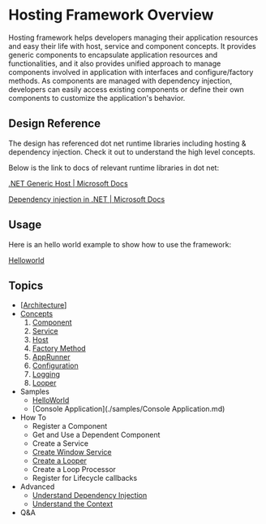 # Hosting Framework Overview



Hosting framework helps developers managing their application resources and easy their life with host, service and component concepts. It provides generic components to encapsulate application resources and  functionalities, and it also provides unified approach to manage components involved in application with interfaces and configure/factory methods. As components are managed with dependency injection, developers can easily access existing components or define their own components to customize the application's behavior.



## Design Reference

The design has referenced dot net runtime libraries including hosting & dependency injection. Check it out to understand the high level concepts.



Below is the link to docs of relevant runtime libraries in dot net:

[.NET Generic Host | Microsoft Docs](https://docs.microsoft.com/en-us/dotnet/core/extensions/generic-host)

[Dependency injection in .NET | Microsoft Docs](https://docs.microsoft.com/en-us/dotnet/core/extensions/dependency-injection)



## Usage

Here is an hello world example to show how to use the framework:

[Helloworld](./samples/Helloworld.md)



## Topics

- [[Architecture](./Architecture.md)]
- [Concepts](./concepts/README.md)
  1. [Component](./Component.md)
  2. [Service](./Service.md)
  3. [Host](./concepts/Host.md)
  4. [Factory Method](./concepts/FactoryMethod.md)
  7. [AppRunner](./concepts/AppRunner.md)
  8. [Configuration](./concepts/Configuration.md)
  9. [Logging](./concepts/Logging.md)
  10. [Looper](./Looper.md)
- Samples
  - [HelloWorld](./Helloworld.md)
  - [Console Application](./samples/Console Application.md)
- How To
  - Register a Component
  - Get and Use a Dependent Component
  - Create a Service
  - [Create Window Service](./howto/WindowsService.md)
  - [Create a Looper](./concepts/Looper.md)
  - Create a Loop Processor
  - Register for Lifecycle callbacks
- Advanced
  - [Understand Dependency Injection](./concepts/DependencyInjection.md)
  - [Understand the Context](./concepts/Context.md)
- Q&A